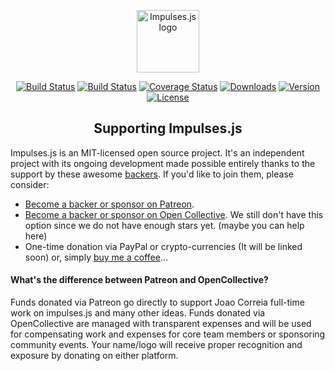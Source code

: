 <p align="center"><a href="https://impulses.org" target="_blank"><img width="100" src="https://avatars3.githubusercontent.com/u/36459504?s=100&u=0164560545792c2abd56ef7a061aec945d05624a&v=4" alt="Impulses.js logo"></a></p>

<p align="center">
  <a href="https://circleci.com/gh/impulsesjs/lib/tree/dev"><img src="https://img.shields.io/circleci/project/impulsesjs/lib/dev.svg" alt="Build Status"></a>
  <a href="https://circleci.com/gh/impulsesjs/lib/tree/dev"><img src="https://circleci.com/gh/impulsesjs/lib/tree/dev.svg?style=svg" alt="Build Status"></a>
  <a href="https://codecov.io/gh/impulsesjs/lib?branch=dev"><img src="https://codecov.io/gh/impulsesjs/lib/branch/dev/graph/badge.svg" alt="Coverage Status"></a>
  <a href="https://www.npmjs.com/package/impulsesjs"><img src="https://img.shields.io/npm/dm/impulses.svg" alt="Downloads"></a>
  <a href="https://www.npmjs.com/package/impulsesjs"><img src="https://img.shields.io/npm/v/impulses.svg" alt="Version"></a>
  <a href="https://www.npmjs.com/package/impulsesjs"><img src="https://img.shields.io/npm/l/impulses.svg" alt="License"></a>
</p>


<h2 align="center">Supporting Impulses.js</h2>

Impulses.js is an MIT-licensed open source project. It's an independent project with its ongoing development made possible entirely thanks to the support by these awesome [backers](https://github.com/impulsesjs/lib/blob/dev/BACKERS.md). If you'd like to join them, please consider:

- [Become a backer or sponsor on Patreon](https://www.patreon.com/joaocorreia).
- [Become a backer or sponsor on Open Collective](https://opencollective.com/impulses). We still don't have this option since we do not have enough stars yet. (maybe you can help here)
- One-time donation via PayPal or crypto-currencies (It will be linked soon) or, simply [buy me a coffee](https://www.buymeacoffee.com/correia)... 

#### What's the difference between Patreon and OpenCollective?

Funds donated via Patreon go directly to support Joao Correia full-time work on impulses.js and many other ideas. Funds donated via OpenCollective are managed with transparent expenses and will be used for compensating work and expenses for core team members or sponsoring community events. Your name/logo will receive proper recognition and exposure by donating on either platform.
